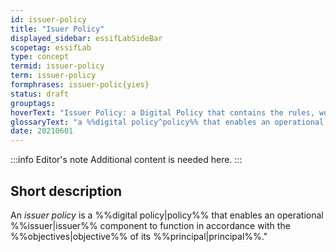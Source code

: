 ```yaml
---
id: issuer-policy
title: "Isuer Policy"
displayed_sidebar: essifLabSideBar
scopetag: essifLab
type: concept
termid: issuer-policy
term: issuer-policy
formphrases: issuer-polic{yies}
status: draft
grouptags:
hoverText: "Issuer Policy: a Digital Policy that contains the rules, working-instructions, preferences and other guidance for an operational Issuer component to function in accordance with the Objectives of its Principal."
glossaryText: "a %%digital policy^policy%% that enables an operational %%issuer^issuer%% component to function in accordance with the %%objectives^objective%% of its %%principal^principal%%."
date: 20210601
---
```


:::info Editor's note
Additional content is needed here.
:::

## Short description

An *issuer policy* is a %%digital policy|policy%% that enables an operational %%issuer|issuer%% component to function in accordance with the %%objectives|objective%% of its %%principal|principal%%."
